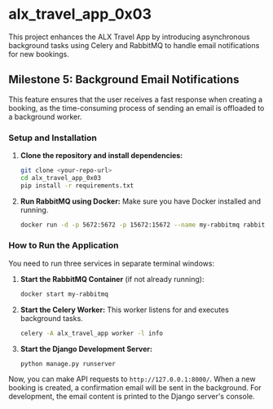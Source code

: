 # alx_travel_app_0x03

This project enhances the ALX Travel App by introducing asynchronous background tasks using Celery and RabbitMQ to handle email notifications for new bookings.

## Milestone 5: Background Email Notifications

This feature ensures that the user receives a fast response when creating a booking, as the time-consuming process of sending an email is offloaded to a background worker.

### Setup and Installation

1.  **Clone the repository and install dependencies:**
    ```bash
    git clone <your-repo-url>
    cd alx_travel_app_0x03
    pip install -r requirements.txt
    ```

2.  **Run RabbitMQ using Docker:**
    Make sure you have Docker installed and running.
    ```bash
    docker run -d -p 5672:5672 -p 15672:15672 --name my-rabbitmq rabbitmq:3-management
    ```

### How to Run the Application

You need to run three services in separate terminal windows:

1.  **Start the RabbitMQ Container** (if not already running):
    ```bash
    docker start my-rabbitmq
    ```

2.  **Start the Celery Worker:**
    This worker listens for and executes background tasks.
    ```bash
    celery -A alx_travel_app worker -l info
    ```

3.  **Start the Django Development Server:**
    ```bash
    python manage.py runserver
    ```

Now, you can make API requests to `http://127.0.0.1:8000/`. When a new booking is created, a confirmation email will be sent in the background. For development, the email content is printed to the Django server's console.
